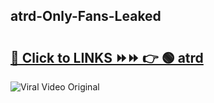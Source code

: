 
 ## atrd-Only-Fans-Leaked

# <h2><a href="https://clipsfans.com/atrd&ref=git">🔗 Click to LINKS ⏩⏩ 👉 🟢 atrd </a></h2>

<a href="https://clipsfans.com/atrd&ref=git" rel="nofollow" data-target="animated-image.originalLink"><img src="https://i.ibb.co.com/xMMVF88/686577567.gif" alt="Viral Video Original" style="max-width: 100%; display: inline-block;" data-target="animated-image.originalImage"></a>
